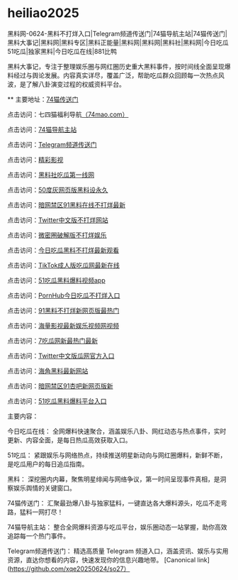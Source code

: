 # heiliao2025
黑料网-0624-黑料不打烊入口|Telegram频道传送门|74猫导航主站|74猫传送门|黑料大事记|黑料网|黑料专区|黑料正能量|黑料网|黑料网|黑料社|黑料网|今日吃瓜51吃瓜|独家黑料|今日吃瓜在线|881比鸭

黑料大事记，专注于整理娱乐圈与网红圈历史重大黑料事件，按时间线全面呈现爆料经过与舆论发展。内容真实详尽，覆盖广泛，帮助吃瓜群众回顾每一次热点风波，是了解八卦演变过程的权威资料平台。

** 主要地址：<a href="https://74mao.com/">74猫传送门</a>

点击访问：七四猫福利导航<a href="https://74mao.com/">（74mao.com）</a>

点击访问：<a href="https://74mao.com/">74猫导航主站</a>

点击访问：<a href="https://74mao.com/">Telegram频道传送门</a>

点击访问：<a href="https://hj-216.pages.dev/">精彩影视</a>

点击访问：<a href="https://hj-218.pages.dev/">黑料社吃瓜第一线网</a>

点击访问：<a href="https://hj-219.pages.dev/">50度灰网页版黑料设永久</a>

点击访问：<a href="https://hj-224.pages.dev/">暗网禁区91黑料在线不打烊最新</a>

点击访问：<a href="https://cg8-12.pages.dev/">Twitter中文版不打烊网站</a>

点击访问：<a href="https://hj-143.pages.dev/">微密圈破解版不打烊娱乐</a>

点击访问：<a href="https://hj-145.pages.dev/">今日吃瓜黑料不打烊最新观看</a>

点击访问：<a href="https://hj-149.pages.dev/">TikTok成人版吃瓜网最新在线</a>

点击访问：<a href="https://chiguaqunzhongde.pages.dev/">51吃瓜黑料爆料视频app</a>

点击访问：<a href="https://hj-156.pages.dev/">PornHub今日吃瓜不打烊入口</a>

点击访问：<a href="https://hj-161.pages.dev/">91黑料不打烊新网页版最热门</a>

点击访问：<a href="https://hj-162.pages.dev/">海量影视最新娱乐视频网视频</a>

点击访问：<a href="https://chiguaqunzhongde.pages.dev/">7吃瓜网新最热门最新</a>

点击访问：<a href="https://hj-170.pages.dev/">Twitter中文版瓜网官方入口</a>

点击访问：<a href="https://hls-15.pages.dev/">海角黑料最新网站</a>

点击访问：<a href="https://hls-17.pages.dev/">暗网禁区91杏吧新网页版新</a>

点击访问：<a href="https://91chiguazhongxin.pages.dev/">51吃瓜黑料爆料平台入口</a>

主要内容：

今日吃瓜在线：
全网爆料快速聚合，涵盖娱乐八卦、网红动态与热点事件，实时更新、内容全面，是每日热瓜高效获取入口。

51吃瓜：
紧跟娱乐与网络热点，持续推送明星新动向与网红圈爆料，新鲜不断，是吃瓜用户的每日追瓜指南。

黑料：
深挖圈内内幕，聚焦明星绯闻与网络争议，第一时间呈现事件真相，是洞察娱乐舆情的关键窗口。

74猫传送门：
汇聚最劲爆八卦与独家猛料，一键直达各大爆料源头，吃瓜不走弯路，猛料一网打尽！

74猫导航主站：
整合全网爆料资源与吃瓜平台，娱乐圈动态一站掌握，助你高效追踪每一个热门事件。

Telegram频道传送门：
精选高质量 Telegram 频道入口，涵盖资讯、娱乐与实用资源，直达你想看的内容，快速发现你的信息兴趣地带。
[Canonical link](https://github.com/xqe20250624/so27）
